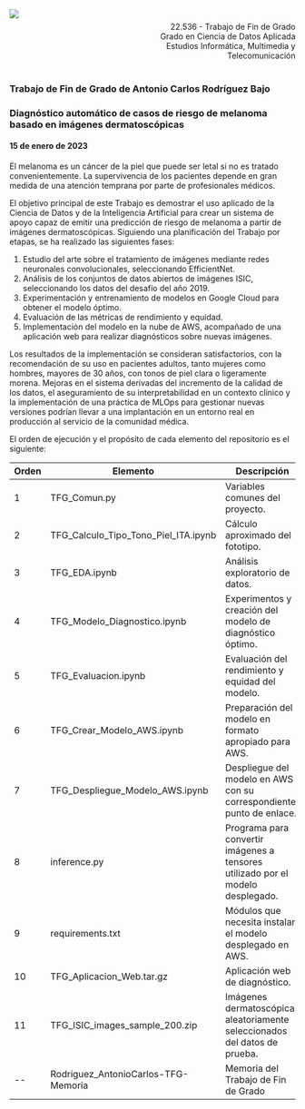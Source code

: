 <div style="width: 100%; clear: both;">
<div style="float: left; width: 50%;">
<img src="http://www.uoc.edu/portal/_resources/common/imatges/marca_UOC/UOC_Masterbrand.jpg", align="left">
</div>
</div>
<div style="float: right; width: 50%;">
<p style="margin: 0; padding-top: 22px; text-align:right;">22.536 - Trabajo de Fin de Grado</p>
<p style="margin: 0; text-align:right;">Grado en Ciencia de Datos Aplicada</p>
<p style="margin: 0; text-align:right; padding-button: 100px;">Estudios Informática, Multimedia y Telecomunicación</p>
</div>
</div>
<div style="width: 100%; clear: both;">
<div style="width:100%;">&nbsp;</div>

### Trabajo de Fin de Grado de Antonio Carlos Rodríguez Bajo
  
### Diagnóstico automático de casos de riesgo de melanoma basado en imágenes dermatoscópicas
  
#### 15 de enero de 2023   
  
El melanoma es un cáncer de la piel que puede ser letal si no es tratado convenientemente. La supervivencia de los pacientes depende en gran medida de una atención temprana por parte de profesionales médicos. 
  
 El objetivo principal de este Trabajo es demostrar el uso aplicado de la Ciencia de Datos y de la Inteligencia Artificial para crear un sistema de apoyo capaz de emitir una predicción de riesgo de melanoma a partir de imágenes dermatoscópicas. Siguiendo una planificación del Trabajo por etapas, se ha realizado las siguientes fases: 
1. Estudio del arte sobre el tratamiento de imágenes mediante redes neuronales convolucionales, seleccionando EfficientNet. 
2. Análisis de los conjuntos de datos abiertos de imágenes ISIC, seleccionando los datos del desafío del año 2019. 
3. Experimentación y entrenamiento de modelos en Google Cloud para obtener el modelo óptimo. 
4. Evaluación de las métricas de rendimiento y equidad. 
5. Implementación del modelo en la nube de AWS, acompañado de una aplicación web para realizar diagnósticos sobre nuevas imágenes. 
  
Los resultados de la implementación se consideran satisfactorios, con la recomendación de su uso en pacientes adultos, tanto mujeres como hombres, mayores de 30 años, con tonos de piel clara o ligeramente morena. Mejoras en el sistema derivadas del incremento de la calidad de los datos, el aseguramiento de su interpretabilidad en un contexto clínico y la implementación de una práctica de MLOps para gestionar nuevas versiones podrían llevar a una implantación en un entorno real en producción al servicio de la comunidad médica.
  
El orden de ejecución y el propósito de cada elemento del repositorio es el siguiente:

| Orden | Elemento                             | Descripción                                                                     |
|-------|--------------------------------------|---------------------------------------------------------------------------------|  
|    1  | TFG_Comun.py                         | Variables comunes del proyecto.                                                 |
|    2  | TFG_Calculo_Tipo_Tono_Piel_ITA.ipynb | Cálculo aproximado del fototipo.                                                |
|    3  | TFG_EDA.ipynb                        | Análisis exploratorio de datos.                                                 |
|    4  | TFG_Modelo_Diagnostico.ipynb         | Experimentos y creación del modelo de diagnóstico óptimo.                       |
|    5  | TFG_Evaluacion.ipynb                 | Evaluación del rendimiento y equidad del modelo.                                |
|    6  | TFG_Crear_Modelo_AWS.ipynb           | Preparación del modelo en formato apropiado para AWS.                           |
|    7  | TFG_Despliegue_Modelo_AWS.ipynb      | Despliegue del modelo en AWS con su correspondiente punto de enlace.            |
|    8  | inference.py                         | Programa para convertir imágenes a tensores utilizado por el modelo desplegado. |
|    9  | requirements.txt                     | Módulos que necesita instalar el modelo desplegado en AWS.                      |
|   10  | TFG_Aplicacion_Web.tar.gz            | Aplicación web de diagnóstico.                                                  |
|   11  | TFG_ISIC_images_sample_200.zip       | Imágenes dermatoscópicas aleatoriamente seleccionados del datos de prueba.      |
|   --  | Rodriguez_AntonioCarlos-TFG-Memoria  | Memoria del Trabajo de Fin de Grado                                             |


